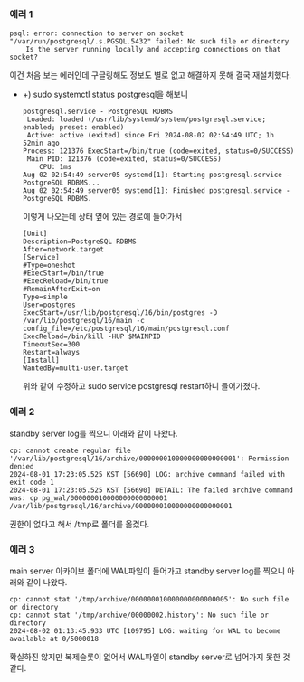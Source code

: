 ### 에러 1
~~~
psql: error: connection to server on socket "/var/run/postgresql/.s.PGSQL.5432" failed: No such file or directory
	Is the server running locally and accepting connections on that socket?
~~~
이건 처음 보는 에러인데 구글링해도 정보도 별로 없고 해결하지 못해 결국 재설치했다.

  - +) sudo systemctl status postgresql을 해보니
    ~~~
    postgresql.service - PostgreSQL RDBMS
     Loaded: loaded (/usr/lib/systemd/system/postgresql.service; enabled; preset: enabled)
     Active: active (exited) since Fri 2024-08-02 02:54:49 UTC; 1h 52min ago
    Process: 121376 ExecStart=/bin/true (code=exited, status=0/SUCCESS)
     Main PID: 121376 (code=exited, status=0/SUCCESS)
        CPU: 1ms
    Aug 02 02:54:49 server05 systemd[1]: Starting postgresql.service - PostgreSQL RDBMS...
    Aug 02 02:54:49 server05 systemd[1]: Finished postgresql.service - PostgreSQL RDBMS.
    ~~~
    이렇게 나오는데 상태 옆에 있는 경로에 들어가서
    ~~~
    [Unit]
    Description=PostgreSQL RDBMS
    After=network.target
    [Service]
    #Type=oneshot
    #ExecStart=/bin/true
    #ExecReload=/bin/true
    #RemainAfterExit=on
    Type=simple
    User=postgres
    ExecStart=/usr/lib/postgresql/16/bin/postgres -D /var/lib/postgresql/16/main -c config_file=/etc/postgresql/16/main/postgresql.conf
    ExecReload=/bin/kill -HUP $MAINPID
    TimeoutSec=300
    Restart=always
    [Install]
    WantedBy=multi-user.target
    ~~~
    위와 같이 수정하고 sudo service postgresql restart하니 들어가졌다.


### 에러 2
standby server log를 찍으니 아래와 같이 나왔다.
~~~
cp: cannot create regular file '/var/lib/postgresql/16/archive/000000010000000000000001': Permission denied
2024-08-01 17:23:05.525 KST [56690] LOG: archive command failed with exit code 1
2024-08-01 17:23:05.525 KST [56690] DETAIL: The failed archive command was: cp pg_wal/000000010000000000000001 /var/lib/postgresql/16/archive/000000010000000000000001
~~~
권한이 없다고 해서 /tmp로 폴더를 옮겼다.


### 에러 3
main server 아카이브 폴더에 WAL파일이 들어가고 standby server log를 찍으니 아래와 같이 나왔다.
~~~
cp: cannot stat '/tmp/archive/000000010000000000000005': No such file or directory
cp: cannot stat '/tmp/archive/00000002.history': No such file or directory
2024-08-02 01:13:45.933 UTC [109795] LOG: waiting for WAL to become available at 0/5000018
~~~
확실하진 않지만 복제슬롯이 없어서 WAL파일이 standby server로 넘어가지 못한 것 같다.
